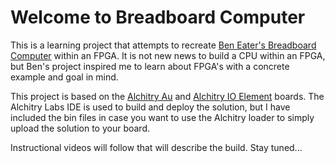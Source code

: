 # Welcome to Breadboard Computer

This is a learning project that attempts to recreate [Ben Eater's Breadboard Computer](https://eater.net/8bit) within an FPGA. It is not new news to build a CPU within an FPGA, but Ben's project inspired me to learn about FPGA's with a concrete example and goal in mind.

This project is based on the [Alchitry Au](https://www.sparkfun.com/products/16527) and [Alchitry IO Element](https://www.sparkfun.com/products/16525) boards. The Alchitry Labs IDE is used to build and deploy the solution, but I have included the bin files in case you want to use the Alchitry loader to simply upload the solution to your board.

Instructional videos will follow that will describe the build. Stay tuned...